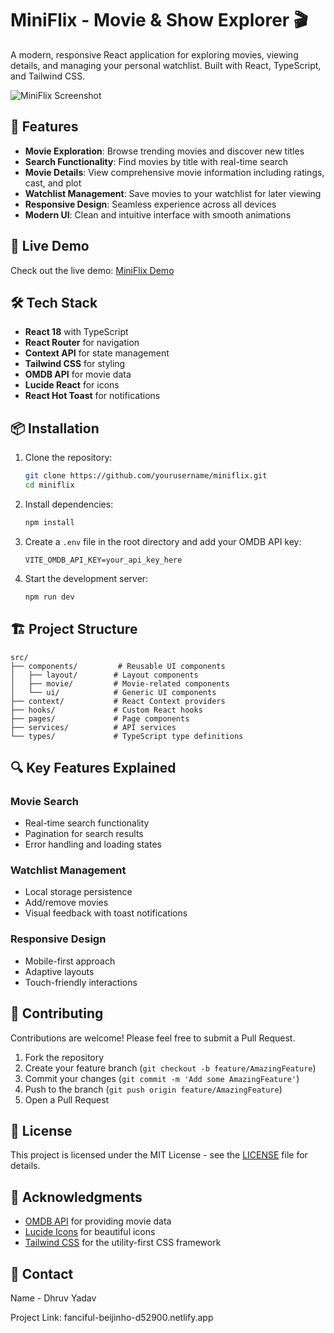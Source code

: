 # MiniFlix - Movie & Show Explorer 🎬

A modern, responsive React application for exploring movies, viewing details, and managing your personal watchlist. Built with React, TypeScript, and Tailwind CSS.

![MiniFlix Screenshot](https://images.pexels.com/photos/7991579/pexels-photo-7991579.jpeg?auto=compress&cs=tinysrgb&w=1260&h=750&dpr=2)

## 🌟 Features

- **Movie Exploration**: Browse trending movies and discover new titles
- **Search Functionality**: Find movies by title with real-time search
- **Movie Details**: View comprehensive movie information including ratings, cast, and plot
- **Watchlist Management**: Save movies to your watchlist for later viewing
- **Responsive Design**: Seamless experience across all devices
- **Modern UI**: Clean and intuitive interface with smooth animations

## 🚀 Live Demo

Check out the live demo: [MiniFlix Demo](https://fanciful-beijinho-d52900.netlify.app)

## 🛠️ Tech Stack

- **React 18** with TypeScript
- **React Router** for navigation
- **Context API** for state management
- **Tailwind CSS** for styling
- **OMDB API** for movie data
- **Lucide React** for icons
- **React Hot Toast** for notifications

## 📦 Installation

1. Clone the repository:
   ```bash
   git clone https://github.com/yourusername/miniflix.git
   cd miniflix
   ```

2. Install dependencies:
   ```bash
   npm install
   ```

3. Create a `.env` file in the root directory and add your OMDB API key:
   ```env
   VITE_OMDB_API_KEY=your_api_key_here
   ```

4. Start the development server:
   ```bash
   npm run dev
   ```

## 🏗️ Project Structure

```
src/
├── components/         # Reusable UI components
│   ├── layout/        # Layout components
│   ├── movie/         # Movie-related components
│   └── ui/            # Generic UI components
├── context/           # React Context providers
├── hooks/             # Custom React hooks
├── pages/             # Page components
├── services/          # API services
└── types/             # TypeScript type definitions
```

## 🔍 Key Features Explained

### Movie Search
- Real-time search functionality
- Pagination for search results
- Error handling and loading states

### Watchlist Management
- Local storage persistence
- Add/remove movies
- Visual feedback with toast notifications

### Responsive Design
- Mobile-first approach
- Adaptive layouts
- Touch-friendly interactions

## 🤝 Contributing

Contributions are welcome! Please feel free to submit a Pull Request.

1. Fork the repository
2. Create your feature branch (`git checkout -b feature/AmazingFeature`)
3. Commit your changes (`git commit -m 'Add some AmazingFeature'`)
4. Push to the branch (`git push origin feature/AmazingFeature`)
5. Open a Pull Request

## 📄 License

This project is licensed under the MIT License - see the [LICENSE](LICENSE) file for details.

## 🙏 Acknowledgments

- [OMDB API](http://www.omdbapi.com/) for providing movie data
- [Lucide Icons](https://lucide.dev/) for beautiful icons
- [Tailwind CSS](https://tailwindcss.com/) for the utility-first CSS framework

## 📧 Contact

Name - Dhruv Yadav

Project Link: fanciful-beijinho-d52900.netlify.app

